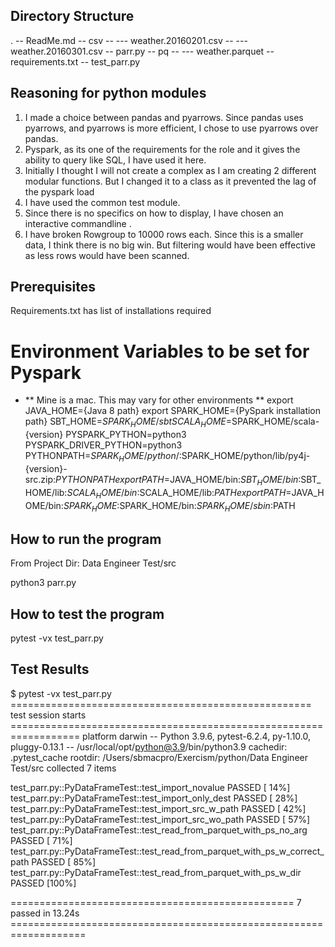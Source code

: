 
## Directory Structure
.
-- ReadMe.md
-- csv
-- --- weather.20160201.csv
-- --- weather.20160301.csv
-- parr.py
-- pq
-- --- weather.parquet
-- requirements.txt
-- test_parr.py

## Reasoning for python modules

1. I made a choice between pandas and pyarrows. Since pandas uses pyarrows, and pyarrows is more efficient, I chose to use pyarrows over pandas.
2. Pyspark, as its one of the requirements for the role and it gives the ability to query like SQL, I have used it here.
3. Initially I thought I will not create a complex as I am creating 2 different modular functions. But I changed it to a class as it prevented the lag of the pyspark load 
4. I have used the common test module.
5. Since there is no specifics on how to display, I have chosen an interactive commandline .
6. I have broken Rowgroup to 10000 rows each. Since this is a smaller data, I think there is no big win. But filtering would have been effective as less rows would have been scanned.

## Prerequisites
Requirements.txt has list of installations required

# Environment Variables to be set for Pyspark 
- ** Mine is a mac. This may vary for other environments ** 
export JAVA_HOME={Java 8 path}
export SPARK_HOME={PySpark installation path}
SBT_HOME=$SPARK_HOME/sbt
SCALA_HOME=$SPARK_HOME/scala-{version}
PYSPARK_PYTHON=python3
PYSPARK_DRIVER_PYTHON=python3
PYTHONPATH=$SPARK_HOME/python/:$SPARK_HOME/python/lib/py4j-{version}-src.zip:$PYTHONPATH
export PATH=$JAVA_HOME/bin:$SBT_HOME/bin:$SBT_HOME/lib:$SCALA_HOME/bin:$SCALA_HOME/lib:$PATH
export PATH=$JAVA_HOME/bin:$SPARK_HOME:$SPARK_HOME/bin:$SPARK_HOME/sbin:$PATH

## How to run the program

From Project Dir: Data Engineer Test/src

python3 parr.py

## How to test the program

pytest -vx test_parr.py 

## Test Results

$ pytest -vx test_parr.py 
==================================================== test session starts ==================================================================
platform darwin -- Python 3.9.6, pytest-6.2.4, py-1.10.0, pluggy-0.13.1 -- /usr/local/opt/python@3.9/bin/python3.9
cachedir: .pytest_cache
rootdir: /Users/sbmacpro/Exercism/python/Data Engineer Test/src
collected 7 items                                                                                                                                       

test_parr.py::PyDataFrameTest::test_import_novalue PASSED                                                                                      [ 14%]
test_parr.py::PyDataFrameTest::test_import_only_dest PASSED                                                                                      [ 28%]
test_parr.py::PyDataFrameTest::test_import_src_w_path PASSED                                                                                      [ 42%]
test_parr.py::PyDataFrameTest::test_import_src_wo_path PASSED                                                                                      [ 57%]
test_parr.py::PyDataFrameTest::test_read_from_parquet_with_ps_no_arg PASSED                                                                                      [ 71%]
test_parr.py::PyDataFrameTest::test_read_from_parquet_with_ps_w_correct_path PASSED                                                                                      [ 85%]
test_parr.py::PyDataFrameTest::test_read_from_parquet_with_ps_w_dir PASSED                                                                                      [100%]

================================================= 7 passed in 13.24s ===================================================================
